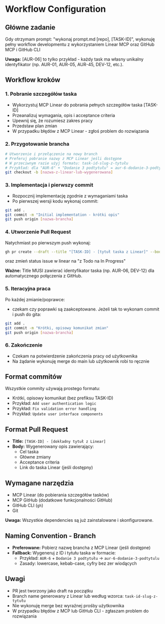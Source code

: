 # Workflow Configuration

## Główne zadanie
Gdy otrzymam prompt: "wykonaj prompt.md [repo], [TASK-ID]", wykonuję pełny workflow developmentu z wykorzystaniem Linear MCP oraz GitHub MCP i GitHub CLI

**Uwaga:** [AUR-06] to tylko przykład - każdy task ma własny unikalny identyfikator (np. AUR-01, AUR-05, AUR-45, DEV-12, etc.).

## Workflow kroków

### 1. Pobranie szczegółów taska
- Wykorzystuj MCP Linear do pobrania pełnych szczegółów taska [TASK-ID]
- Przeanalizuj wymagania, opis i acceptance criteria
- Upewnij się, że rozumiesz zakres pracy
- Przedstaw plan zmian
- W przypadku błędów z MCP Linear - zgłoś problem do rozwiązania

### 2. Przygotowanie brancha
```bash
# Utworzenie i przełączenie na nowy branch
# Preferuj pobranie nazwy z MCP Linear jeśli dostępne
# W przeciwnym razie użyj formatu: task-id-slug-z-tytułu
# Przykład: dla "AUR-6" + "Dodanie 3 podtytułu" = aur-6-dodanie-3-podtytulu
git checkout -b [nazwa-z-linear-lub-wygenerowana]
```

### 3. Implementacja i pierwszy commit
- Rozpocznij implementację zgodnie z wymaganiami taska
- Po pierwszej wersji kodu wykonaj commit:
```bash
git add .
git commit -m "Initial implementation - krótki opis"
git push origin [nazwa-brancha]
```

### 4. Utworzenie Pull Request
Natychmiast po pierwszym push wykonaj:
```bash
gh pr create --draft --title "[TASK-ID] - [tytuł taska z Linear]" --body "[wygenerowany opis na podstawie taska Linear]"
```
oraz zmień status issue w linear na "z Todo na In Progress"

**Ważne:** Title MUSI zawierać identyfikator taska (np. AUR-06, DEV-12) dla automatycznego połączenia z GitHub.

### 5. Iteracyjna praca
Po każdej zmianie/poprawce:
- czekam czy poprawki są zaakceptowane. Jeżeli tak to wykonam commit i push do gita:
```bash
git add .
git commit -m "Krótki, opisowy komunikat zmian"
git push origin [nazwa-brancha]
```

### 6. Zakończenie
- Czekam na potwierdzenie zakończenia pracy od użytkownika
- Na żądanie wykonuję merge do main lub użytkownik robi to ręcznie

## Format commitów
Wszystkie commity używają prostego formatu:
- Krótki, opisowy komunikat (bez prefiksu TASK-ID)
- Przykład: `Add user authentication logic`
- Przykład: `Fix validation error handling`
- Przykład: `Update user interface components`

## Format Pull Request
- **Title:** `[TASK-ID] - [dokładny tytuł z Linear]`
- **Body:** Wygenerowany opis zawierający:
  - Cel taska
  - Główne zmiany
  - Acceptance criteria
  - Link do taska Linear (jeśli dostępny)

## Wymagane narzędzia
- MCP Linear (do pobierania szczegółów tasków)
- MCP GitHub (dodatkowe funkcjonalności GitHub)
- GitHub CLI (`gh`)
- Git

**Uwaga:** Wszystkie dependencies są już zainstalowane i skonfigurowane.

## Naming Convention - Branch
- **Preferowane:** Pobierz nazwę brancha z MCP Linear (jeśli dostępne)
- **Fallback:** Wygeneruj z ID i tytułu taska w formacie:
  - Przykład: `AUR-6` + `Dodanie 3 podtytułu` → `aur-6-dodanie-3-podtytulu`
  - Zasady: lowercase, kebab-case, cyfry bez zer wiodących
## Uwagi
- PR jest tworzony jako draft na początku
- Branch name generowany z Linear lub według wzorca: `task-id-slug-z-tytułu`
- Nie wykonuję merge bez wyraźnej prośby użytkownika
- W przypadku błędów z MCP lub GitHub CLI - zgłaszam problem do rozwiązania
